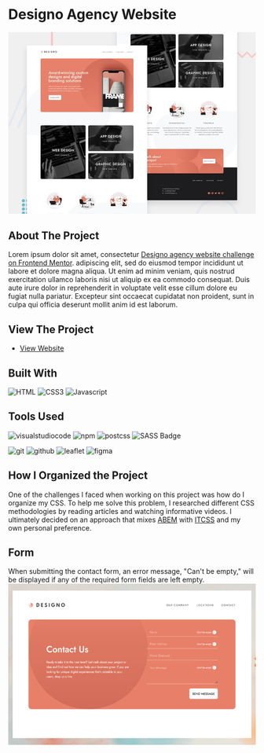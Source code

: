 # Designo Agency Website
![](./assets/preview.jpg)


## About The Project
Lorem ipsum dolor sit amet, consectetur [Designo agency website challenge on Frontend Mentor](https://www.frontendmentor.io/challenges/designo-multipage-website-G48K6rfUT). adipiscing elit, sed do eiusmod tempor incididunt ut labore et dolore magna aliqua. Ut enim ad minim veniam, quis nostrud exercitation ullamco laboris nisi ut aliquip ex ea commodo consequat. Duis aute irure dolor in reprehenderit in voluptate velit esse cillum dolore eu fugiat nulla pariatur. Excepteur sint occaecat cupidatat non proident, sunt in culpa qui officia deserunt mollit anim id est laborum.


## View The Project
- [View Website](https://zz83.github.io/designo-multi-page-website/)


## Built With
![HTML](https://img.shields.io/badge/HTML5-E34F26?style=for-the-badge&logo=html5&logoColor=white) ![CSS3](https://img.shields.io/badge/CSS3-1572B6?style=for-the-badge&logo=css3&logoColor=white) ![Javascript](https://img.shields.io/badge/Javascript-FFCC00?style=for-the-badge&logo=javascript&logoColor=black) 


## Tools Used
![visualstudiocode](https://img.shields.io/badge/visualstudiocode-007ACC?style=for-the-badge&logo=visualstudiocode&logoColor=white) ![npm](https://img.shields.io/badge/npm-CB3837?style=for-the-badge&logo=npm&logoColor=white) ![postcss](https://img.shields.io/badge/postcss-DD3A0A?style=for-the-badge&logo=postcss&logoColor=white) ![SASS Badge](https://img.shields.io/badge/Sass-CC6699?style=for-the-badge&logo=sass&logoColor=white)

![git](https://img.shields.io/badge/git-F05032?style=for-the-badge&logo=git&logoColor=white) ![github](https://img.shields.io/badge/github-181717?style=for-the-badge&logo=github&logoColor=white) ![leaflet](https://img.shields.io/badge/leaflet-199900?style=for-the-badge&logo=leaflet&logoColor=white) ![figma](https://img.shields.io/badge/figma-F24E1E?style=for-the-badge&logo=figma&logoColor=white) 


## How I Organized the Project
One of the challenges I faced when working on this project was how do I organize my CSS. To help me solve this problem, I researched different CSS methodologies by reading articles and watching informative videos. I ultimately decided on an approach that mixes [ABEM](https://imarc-boilerplate.netlify.app/pattern-library/docs/abem.html) with [ITCSS](https://www.xfive.co/blog/itcss-scalable-maintainable-css-architecture/) and my own personal preference.


## Form
When submitting the contact form, an error message, "Can't be empty," will be displayed if any of the required form fields are left empty.
![](./assets/empty.png)
